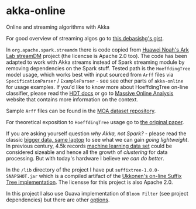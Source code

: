 # akka-online
Online and streaming algorithms with Akka

For good overview of streaming algos go to [this debasishg's gist](https://gist.github.com/debasishg/8172796).

In `org.apache.spark.streamdm` there is code copied from [Huawei Noah's Ark Lab streamDM](https://github.com/huawei-noah/streamDM) project (the licencse is Apache 2.0 too). The code has been adapted to work with Akka streams instead of Spark streaming module by removing dependencies on the Spark stuff. Tested path is the `HoeffdingTree` model usage, which works best with input sourced from `Arff` files via `SpecificationParser` / `ExampleParser` - see see other parts of `akka-online` for usage examples.
If you'd like to know more about HoeffdingTree on-line classifier, please read the [HDT docs](http://huawei-noah.github.io/streamDM/docs/HDT.html) or go to [Massive Online Analysis](http://moa.cms.waikato.ac.nz/) website that contains more information on the context.

Sample `Arff` files can be found in the [MOA dataset repository](http://moa.cs.waikato.ac.nz/datasets/).

For theoretical exposition to `HoeffdingTree` usage go to [the original paper](http://homes.cs.washington.edu/%7Epedrod/papers/kdd00.pdf).

If you are asking yourself question _why Akka, not Spark?_ - please read the classic [bigger data, same laptop](http://www.frankmcsherry.org/graph/scalability/cost/2015/02/04/COST2.html) to see what we can gain _going lightweight_. In previous century, 4.5k records [machine learning data set](http://informatique.umons.ac.be/ssi/teaching/dwdm/spambase.arff) could be considered sizeable and hence all the growth of _clustering_ for data processing. But with today's hardware I believe _we can do better_.

In the `/lib` directory of the project I have put `suffixtree-1.0.0-SNAPSHOT.jar` which is a compiled artifact of the [Ukkonen's on-line Suffix Tree implementation](https://github.com/abahgat/suffixtree). The licensse for this project is also Apache 2.0.

In this project I also use Guava implementation of `Bloom Filter` (see project dependencies) but there are other [options](https://github.com/alexandrnikitin/bloom-filter-scala).

